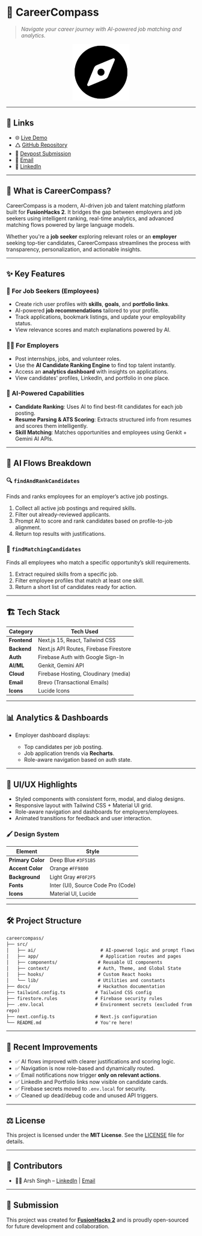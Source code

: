 # 🧽 CareerCompass

> *Navigate your career journey with AI-powered job matching and analytics.*

<p align="center">
  <img src="docs/logo.png" alt="CareerCompass Logo" width="150" />
</p>

---

## 🔗 Links

* 🌐 [Live Demo](https://careercompassai.vercel.app/)
* 🛆 [GitHub Repository](https://github.com/arsh342/careercompass)
* 🧠 [Devpost Submission](https://devpost.com/software/careercompass-8sa5kg)
* 📧 [Email](mailto:arsth134@gmail.com)
* 💼 [LinkedIn](https://www.linkedin.com/in/arshsingh342/)

---

## 🧠 What is CareerCompass?

CareerCompass is a modern, AI-driven job and talent matching platform built for **FusionHacks 2**. It bridges the gap between employers and job seekers using intelligent ranking, real-time analytics, and advanced matching flows powered by large language models.

Whether you're a **job seeker** exploring relevant roles or an **employer** seeking top-tier candidates, CareerCompass streamlines the process with transparency, personalization, and actionable insights.

---

## ✨ Key Features

### 🚀 For Job Seekers (Employees)

* Create rich user profiles with **skills**, **goals**, and **portfolio links**.
* AI-powered **job recommendations** tailored to your profile.
* Track applications, bookmark listings, and update your employability status.
* View relevance scores and match explanations powered by AI.

### 🧑‍💼 For Employers

* Post internships, jobs, and volunteer roles.
* Use the **AI Candidate Ranking Engine** to find top talent instantly.
* Access an **analytics dashboard** with insights on applications.
* View candidates' profiles, LinkedIn, and portfolio in one place.

### 🧠 AI-Powered Capabilities

* **Candidate Ranking**: Uses AI to find best-fit candidates for each job posting.
* **Resume Parsing & ATS Scoring**: Extracts structured info from resumes and scores them intelligently.
* **Skill Matching**: Matches opportunities and employees using Genkit + Gemini AI APIs.

---

## 🔄 AI Flows Breakdown

### 🔍 `findAndRankCandidates`

Finds and ranks employees for an employer’s active job postings.

1. Collect all active job postings and required skills.
2. Filter out already-reviewed applicants.
3. Prompt AI to score and rank candidates based on profile-to-job alignment.
4. Return top results with justifications.

### 🎯 `findMatchingCandidates`

Finds all employees who match a specific opportunity’s skill requirements.

1. Extract required skills from a specific job.
2. Filter employee profiles that match at least one skill.
3. Return a short list of candidates ready for action.

---

## 🏗️ Tech Stack

| Category     | Tech Used                              |
| ------------ | -------------------------------------- |
| **Frontend** | Next.js 15, React, Tailwind CSS        |
| **Backend**  | Next.js API Routes, Firebase Firestore |
| **Auth**     | Firebase Auth with Google Sign-In      |
| **AI/ML**    | Genkit, Gemini API                     |
| **Cloud**    | Firebase Hosting, Cloudinary (media)   |
| **Email**    | Brevo (Transactional Emails)           |
| **Icons**    | Lucide Icons                           |

---

## 📊 Analytics & Dashboards

* Employer dashboard displays:

  * Top candidates per job posting.
  * Job application trends via **Recharts**.
  * Role-aware navigation based on auth state.

---

## 🎨 UI/UX Highlights

* Styled components with consistent form, modal, and dialog designs.
* Responsive layout with Tailwind CSS + Material UI grid.
* Role-aware navigation and dashboards for employers/employees.
* Animated transitions for feedback and user interaction.

### 🖌️ Design System

| Element           | Style                              |
| ----------------- | ---------------------------------- |
| **Primary Color** | Deep Blue `#3F51B5`                |
| **Accent Color**  | Orange `#FF9800`                   |
| **Background**    | Light Gray `#F0F2F5`               |
| **Fonts**         | Inter (UI), Source Code Pro (Code) |
| **Icons**         | Material UI, Lucide                |

---

## 🛠️ Project Structure

```
careercompass/
├── src/
│   ├── ai/                        # AI-powered logic and prompt flows
│   ├── app/                       # Application routes and pages
│   ├── components/               # Reusable UI components
│   ├── context/                  # Auth, Theme, and Global State
│   ├── hooks/                    # Custom React hooks
│   └── lib/                      # Utilities and constants
├── docs/                         # Hackathon documentation
├── tailwind.config.ts           # Tailwind CSS config
├── firestore.rules              # Firebase security rules
├── .env.local                   # Environment secrets (excluded from repo)
├── next.config.ts               # Next.js configuration
└── README.md                    # You're here!
```

---

## 🧪 Recent Improvements

* ✅ AI flows improved with clearer justifications and scoring logic.
* ✅ Navigation is now role-based and dynamically routed.
* ✅ Email notifications now trigger **only on relevant actions**.
* ✅ LinkedIn and Portfolio links now visible on candidate cards.
* ✅ Firebase secrets moved to `.env.local` for security.
* ✅ Cleaned up dead/debug code and unused API triggers.

---

## ⚖️ License

This project is licensed under the **MIT License**.
See the [LICENSE](./LICENSE) file for details.

---

## 🤝 Contributors

* 👨‍💻 Arsh Singh – [LinkedIn](https://www.linkedin.com/in/arshsingh342/) | [Email](mailto:arsth134@gmail.com)

---

## 📣 Submission

This project was created for **[FusionHacks 2](https://fusionhacks2.devpost.com/)** and is proudly open-sourced for future development and collaboration.
